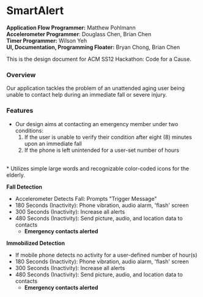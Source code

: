 SmartAlert
====================
**Application Flow Programmer:** Matthew Pohlmann <br/>
**Accelerometer Programmer**: Douglass Chen, Brian Chen <br/>
**Timer Programmer:** Wilson Yeh <br/>
**UI, Documentation, Programming Floater:** Bryan Chong, Brian Chen <br/>

This is the design document for ACM SS12 Hackathon: Code for a Cause. 

### Overview
Our application tackles the problem of an unattended aging user being unable to contact help during an immediate fall or severe injury. 


### Features
* Our design aims at contacting an emergency member under two conditions: <br/>
	1. If the user is unable to verify their condition after eight (8) minutes upon an immediate fall <br/>
	2. If the phone is left unintended for a user-set number of hours
<br/>
* Utilizes simple large words and recognizable color-coded icons for the elderly. 

**Fall Detection**
* Accelerometer Detects Fall: Prompts "Trigger Message"
* 180 Seconds (Inactivity): Phone vibration, audio alarm, 'flash' screen 
* 300 Seconds (Inactivity): Increase all alerts
* 480 Seconds (Inactivity): Send picture, audio, and location data to contacts
    * **Emergency contacts alerted**
    
**Immobilized Detection**
* If mobile phone detects no activity for a user-defined number of hour(s)
* 180 Seconds (Inactivity): Phone vibration, audio alarm, 'flash' screen 
* 300 Seconds (Inactivity): Increase all alerts
* 480 Seconds (Inactivity): Send picture, audio, and location data to contacts
    * **Emergency contacts alerted**